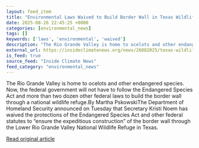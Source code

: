 ```yaml
---
layout: feed_item
title: "Environmental Laws Waived to Build Border Wall in Texas Wildlife Refuge"
date: 2025-08-26 22:45:25 +0000
categories: [environmental_news]
tags: []
keywords: ['laws', 'environmental', 'waived']
description: "The Rio Grande Valley is home to ocelots and other endangered species"
external_url: https://insideclimatenews.org/news/26082025/texas-wildlife-refuge-border-wall-environmental-laws-waived/
is_feed: true
source_feed: "Inside Climate News"
feed_category: "environmental_news"
---
```


The Rio Grande Valley is home to ocelots and other endangered species. Now, the federal government will not have to follow the Endangered Species Act and more than two dozen other federal laws to build the border wall through a national wildlife refuge.By Martha PskowskiThe Department of Homeland Security announced on Tuesday that Secretary Kristi Noem has waived the protections of the Endangered Species Act and other federal statutes to “ensure the expeditious construction” of the border wall through the Lower Rio Grande Valley National Wildlife Refuge in Texas.

[Read original article](https://insideclimatenews.org/news/26082025/texas-wildlife-refuge-border-wall-environmental-laws-waived/)
